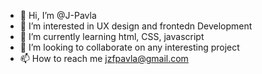 - 👋 Hi, I’m @J-Pavla
- 👀 I’m interested in UX design and frontedn Development
- 🌱 I’m currently learning html, CSS, javascript
- 💞️ I’m looking to collaborate on any interesting project
- 📫 How to reach me jzfpavla@gmail.com

<!---
J-Pavla/J-Pavla is a ✨ special ✨ repository because its `README.md` (this file) appears on your GitHub profile.
You can click the Preview link to take a look at your changes.
--->
